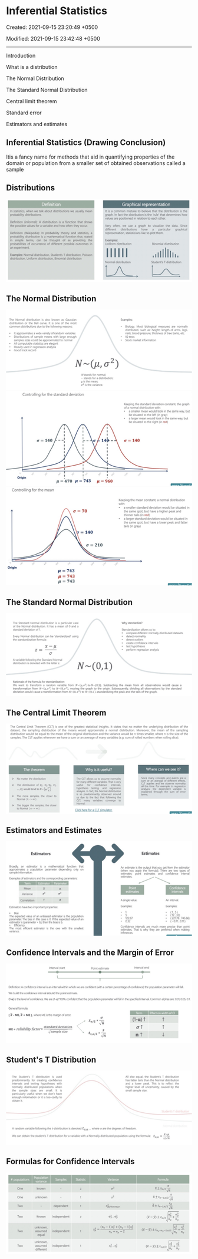 # Inferential Statistics

Created: 2021-09-15 23:20:49 +0500

Modified: 2021-09-15 23:42:48 +0500

---

Introduction

What is a distribution

The Normal Distribution

The Standard Normal Distribution

Central limit theorem

Standard error

Estimators and estimates

## Inferential Statistics (Drawing Conclusion)

Itis a fancy name for methods that aid in quantifying properties of the domain or population from a smaller set of obtained observations called a sample

## Distributions

![image](media/Inferential-Statistics-image1.jpg)

## The Normal Distribution

![image](media/Inferential-Statistics-image2.jpg)
![image](media/Inferential-Statistics-image3.jpg)
![image](media/Inferential-Statistics-image4.jpg)

## The Standard Normal Distribution

![image](media/Inferential-Statistics-image5.jpg)

## The Central Limit Theorem

![image](media/Inferential-Statistics-image6.jpg)

## Estimators and Estimates

![image](media/Inferential-Statistics-image7.jpg)

## Confidence Intervals and the Margin of Error

![image](media/Inferential-Statistics-image8.jpg)

## Student's T Distribution

![image](media/Inferential-Statistics-image9.jpg)

## Formulas for Confidence Intervals

![image](media/Inferential-Statistics-image10.jpg)
